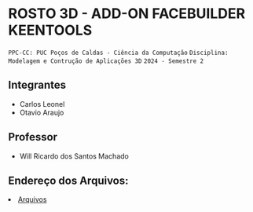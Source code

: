 # ROSTO 3D - ADD-ON FACEBUILDER KEENTOOLS

`PPC-CC: PUC Poços de Caldas - Ciência da Computação`
`Disciplina: Modelagem e Contrução de Aplicações 3D`
`2024 - Semestre 2`

## Integrantes

- Carlos Leonel
- Otavio Araujo

## Professor

- Will Ricardo dos Santos Machado

## Endereço dos Arquivos:
<li><a href="arquivos">Arquivos</li>
